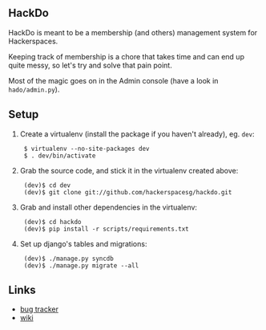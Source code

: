HackDo
----------------------------------

HackDo is meant to be a membership (and others) management system for Hackerspaces.

Keeping track of membership is a chore that takes time and can end up quite messy, so let's try and solve that pain point.

Most of the magic goes on in the Admin console (have a look in `hado/admin.py`).

Setup
-----

1. Create a virtualenv (install the package if you haven't already), eg. `dev`:

        $ virtualenv --no-site-packages dev
        $ . dev/bin/activate

2. Grab the source code, and stick it in the virtualenv created above:

        (dev)$ cd dev
        (dev)$ git clone git://github.com/hackerspacesg/hackdo.git

3. Grab and install other dependencies in the virtualenv:

        (dev)$ cd hackdo
        (dev)$ pip install -r scripts/requirements.txt

4. Set up django's tables and migrations:

        (dev)$ ./manage.py syncdb
        (dev)$ ./manage.py migrate --all

Links
-----

  - [bug tracker](https://www.pivotaltracker.com/projects/155751)
  - [wiki](http://hackerspacesg.pbworks.com/w/page/33279936/Project:-HackDo)
